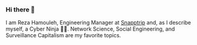 ### Hi there 👋

I am Reza Hamouleh, Engineering Manager at [Snapptrip](https://snapptrip.com) and, as I describe myself, a Cyber Ninja 🥷🏻. Network Science, Social Engineering, and Surveillance Capitalism are my favorite topics.
